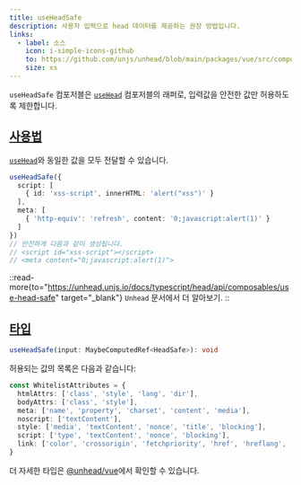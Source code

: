 ```yaml
---
title: useHeadSafe
description: 사용자 입력으로 head 데이터를 제공하는 권장 방법입니다.
links:
  - label: 소스
    icon: i-simple-icons-github
    to: https://github.com/unjs/unhead/blob/main/packages/vue/src/composables.ts
    size: xs
---
```


`useHeadSafe` 컴포저블은 [`useHead`](/docs/api/composables/use-head) 컴포저블의 래퍼로, 입력값을 안전한 값만 허용하도록 제한합니다.

## [사용법](#usage)

[`useHead`](/docs/api/composables/use-head)와 동일한 값을 모두 전달할 수 있습니다.

```ts
useHeadSafe({
  script: [
    { id: 'xss-script', innerHTML: 'alert("xss")' }
  ],
  meta: [
    { 'http-equiv': 'refresh', content: '0;javascript:alert(1)' }
  ]
})
// 안전하게 다음과 같이 생성됩니다.
// <script id="xss-script"></script>
// <meta content="0;javascript:alert(1)">
```

::read-more{to="https://unhead.unjs.io/docs/typescript/head/api/composables/use-head-safe" target="_blank"}
`Unhead` 문서에서 더 알아보기.
::

## [타입](#type)

```ts
useHeadSafe(input: MaybeComputedRef<HeadSafe>): void
```

허용되는 값의 목록은 다음과 같습니다:

```ts
const WhitelistAttributes = {
  htmlAttrs: ['class', 'style', 'lang', 'dir'],
  bodyAttrs: ['class', 'style'],
  meta: ['name', 'property', 'charset', 'content', 'media'],
  noscript: ['textContent'],
  style: ['media', 'textContent', 'nonce', 'title', 'blocking'],
  script: ['type', 'textContent', 'nonce', 'blocking'],
  link: ['color', 'crossorigin', 'fetchpriority', 'href', 'hreflang', 'imagesrcset', 'imagesizes', 'integrity', 'media', 'referrerpolicy', 'rel', 'sizes', 'type'],
}
```

더 자세한 타입은 [@unhead/vue](https://github.com/unjs/unhead/blob/main/packages/vue/src/types/safeSchema.ts)에서 확인할 수 있습니다.
